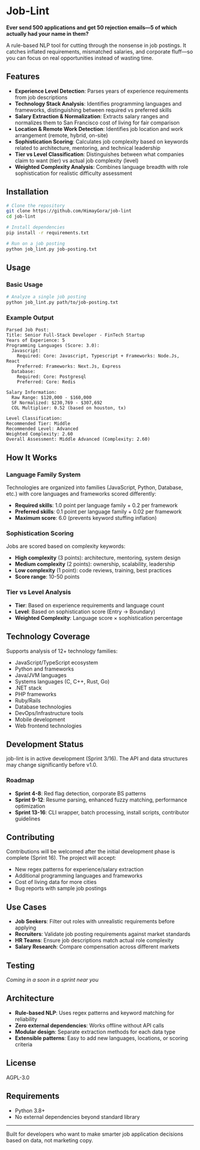 # Job-Lint

**Ever send 500 applications and get 50 rejection emails—5 of which actually had your name in them?**

A rule-based NLP tool for cutting through the nonsense in job postings. It catches inflated requirements, mismatched salaries, and corporate fluff—so you can focus on real opportunities instead of wasting time.

## Features

- **Experience Level Detection**: Parses years of experience requirements from job descriptions
- **Technology Stack Analysis**: Identifies programming languages and frameworks, distinguishing between required vs preferred skills
- **Salary Extraction & Normalization**: Extracts salary ranges and normalizes them to San Francisco cost of living for fair comparison
- **Location & Remote Work Detection**: Identifies job location and work arrangement (remote, hybrid, on-site)
- **Sophistication Scoring**: Calculates job complexity based on keywords related to architecture, mentoring, and technical leadership
- **Tier vs Level Classification**: Distinguishes between what companies claim to want (tier) vs actual job complexity (level)
- **Weighted Complexity Analysis**: Combines language breadth with role sophistication for realistic difficulty assessment

## Installation

```bash
# Clone the repository
git clone https://github.com/HimayGora/job-lint
cd job-lint

# Install dependencies
pip install -r requirements.txt

# Run on a job posting
python job_lint.py job-posting.txt
```

## Usage

### Basic Usage
```bash
# Analyze a single job posting
python job_lint.py path/to/job-posting.txt
```

### Example Output
```
Parsed Job Post:
Title: Senior Full-Stack Developer - FinTech Startup
Years of Experience: 5
Programming Languages (Score: 3.0):
  Javascript:
    Required: Core: Javascript, Typescript + Frameworks: Node.Js, React
    Preferred: Frameworks: Next.Js, Express
  Database:
    Required: Core: Postgresql
    Preferred: Core: Redis

Salary Information:
  Raw Range: $120,000 - $160,000
  SF Normalized: $230,769 - $307,692
  COL Multiplier: 0.52 (based on houston, tx)

Level Classification:
Recommended Tier: Middle
Recommended Level: Advanced
Weighted Complexity: 2.60
Overall Assessment: Middle Advanced (Complexity: 2.60)
```

## How It Works

### Language Family System
Technologies are organized into families (JavaScript, Python, Database, etc.) with core languages and frameworks scored differently:
- **Required skills**: 1.0 point per language family + 0.2 per framework
- **Preferred skills**: 0.1 point per language family + 0.02 per framework
- **Maximum score**: 6.0 (prevents keyword stuffing inflation)

### Sophistication Scoring
Jobs are scored based on complexity keywords:
- **High complexity** (3 points): architecture, mentoring, system design
- **Medium complexity** (2 points): ownership, scalability, leadership
- **Low complexity** (1 point): code reviews, training, best practices
- **Score range**: 10-50 points

### Tier vs Level Analysis
- **Tier**: Based on experience requirements and language count
- **Level**: Based on sophistication score (Entry → Boundary)
- **Weighted Complexity**: Language score × sophistication percentage

## Technology Coverage

Supports analysis of 12+ technology families:
- JavaScript/TypeScript ecosystem
- Python and frameworks
- Java/JVM languages
- Systems languages (C, C++, Rust, Go)
- .NET stack
- PHP frameworks
- Ruby/Rails
- Database technologies
- DevOps/Infrastructure tools
- Mobile development
- Web frontend technologies

## Development Status

job-lint is in active development (Sprint 3/16). The API and data structures may change significantly before v1.0.

### Roadmap
- **Sprint 4-8**: Red flag detection, corporate BS patterns 
- **Sprint 9-12**: Resume parsing, enhanced fuzzy matching, performance optimization  
- **Sprint 13-16**: CLI wrapper, batch processing, install scripts, contributor guidelines

## Contributing

Contributions will be welcomed after the initial development phase is complete (Sprint 16). The project will accept:
- New regex patterns for experience/salary extraction
- Additional programming languages and frameworks
- Cost of living data for more cities
- Bug reports with sample job postings

## Use Cases

- **Job Seekers**: Filter out roles with unrealistic requirements before applying
- **Recruiters**: Validate job posting requirements against market standards
- **HR Teams**: Ensure job descriptions match actual role complexity
- **Salary Research**: Compare compensation across different markets

## Testing

*Coming in a soon in a sprint near you*

## Architecture

- **Rule-based NLP**: Uses regex patterns and keyword matching for reliability
- **Zero external dependencies**: Works offline without API calls
- **Modular design**: Separate extraction methods for each data type
- **Extensible patterns**: Easy to add new languages, locations, or scoring criteria

## License

AGPL-3.0


## Requirements
- Python 3.8+
- No external dependencies beyond standard library

---

Built for developers who want to make smarter job application decisions based on data, not marketing copy.

